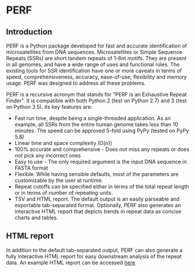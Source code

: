 # PERF
## Introduction
PERF is a Python package developed for fast and accurate identification of microsatellites from DNA sequences. Microsatellites or Simple Sequence Repeats (SSRs) are short tandem repeats of 1-6nt motifs. They are present in all genomes, and have a wide range of uses and functional roles. The existing tools for SSR identification have one or more caveats in terms of speed, comprehensiveness, accuracy, ease-of-use, flexibility and memory usage. PERF was designed to address all these problems.

PERF is a recursive acronym that stands for "PERF is an Exhaustive Repeat Finder". It is compatible with both Python 2 (test on Python 2.7) and 3 (test on Python 3.5). Its key features are:
  - Fast run time, despite being a single-threaded application. As an example, all SSRs from the entire human genome takes less than 10 minutes. The speed can be approved 5-fold using PyPy (tested on PyPy 5.8)
  - Linear time and space complexity (O(n))
  - 100% accurate and comprehensive - Does not miss any repeats or does not pick any incorrect ones
  - Easy to use - The only required argument is the input DNA sequence in FASTA format
  - Flexible. While having sensible defaults, most of the parameters are customizable by the user at runtime.
  - Repeat cutoffs can be specified either in terms of the total repeat length or in terms of number of repeating units.
  - TSV and HTML report. The default output is an easily parseable and exportable tab-separated format. Optionally, PERF also generates an interactive HTML report that depicts trends in repeat data as concise charts and tables.
  
## HTML report
In addition to the default tab-separated output, PERF can also generate a fully interactive HTML report for easy downstream analysis of the repeat data. An example HTML report can be accessed [here](https://raw.githubusercontent.com/RKMlab/perf/html-report/test_data/test_input_perf.html)
